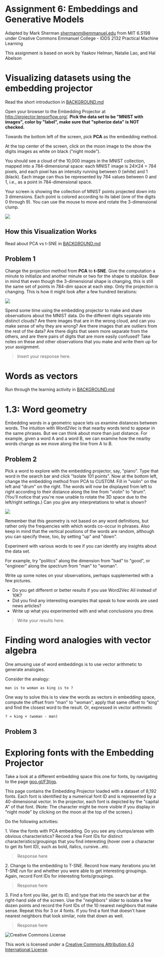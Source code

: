 # Assignment 6: Embeddings and Generative Models
Adapted by Mark Sherman <shermanm@emmanuel.edu> from MIT 6.S198 under Creative Commons
Emmanuel College - IDDS 2132 Practical Machine Learning

This assignment is based on work by Yaakov Helman, Natalie Lao, and Hal Abelson

# Visualizing datasets using the embedding projector

Read the short introduction in [BACKGROUND.md](BACKGROUND.md#visualizing-datasets-using-the-embedding-projector)

Open your browser to the Embedding Projector at <http://projector.tensorflow.org/>. **Pick the data set to be "MNIST with images", color by "label", make sure that "spherize data" is NOT checked.** 

Towards the bottom left of the screen, pick **PCA** as the embedding method.

At the top center of the screen, click on the moon image to the show the digits images as white on black ("night mode").

You should see a cloud of the 10,000 images in the MNIST collection, mapped into a 784-dimensional space: each MNIST image is 24⨉24 = 784 pixels, and each pixel has an intensity running between 0 (white) and 1 (black). Each image can thus be represented by 784 values between 0 and 1, i.e., as a point in 784-dimensional space. 

Your screen is showing the collection of MNIST points projected down into 3 dimensions. Each point is colored according to its label (one of the digits 0 through 9). You can use the mouse to move and rotate the 3-dimensional clump.

![](https://lh4.googleusercontent.com/n8MYrqbdGZ1uzmQQnhQ5RpcokiJPcQ-rP1byP4XkBlpfrHExT4FQY8RJk1yj4mS9HdGrjbEqm7dE7ZKN6yYUfQflPrUw1p7_2MpqIIopW0vPrvZKbAB1B0-24VF2iEA4PeubOGu4)

## How this Visualization Works

Read about PCA vs t-SNE in [BACKGROUND.md](BACKGROUND.md#how-this-visualization-works)

## Problem 1

Change the projection method from **PCA** to **t-SNE**. Give the computation a minute to initialize and another minute or two for the shape to stabilize. Bear in mind that even though the 3-dimensional shape is changing, this is still the same set of points in 784-dim space at each step. Only the projection is changing. This is how it might look after a few hundred iterations:

![](https://lh3.googleusercontent.com/VsMc9Y7o8jL2vyXnXvwRyHru-HnpdLUX_lv7vIin8mQ1nxSv2xA016prfojVHBbemY0KrKf7CnkdRp_MHjFbuUX1j8brgi7agItrFIsUgP1Sc69lQIin6RH_DzurjZhnUIuHIze2)

Spend some time using the embedding projector to make and share observations about the MNIST data. Do the different digits separate into distinct clouds? Are there images that are in the wrong cloud, and can you make sense of why they are wrong? Are there images that are outliers from the rest of the data? Are there digits that seem more separate from the others, and are there pairs of digits that are more easily confused? Take notes on these and other observations that you make and write them up for your assignment.

> Insert your response here.

# Words as vectors

Run through the learning activity in [BACKGROUND.md](BACKGROUND.md#words-as-vectors)

# 1.3: Word geometry

Embedding words in a geometric space lets us examine distances between words. The intuition with Word2Vec is that nearby words tend to appear in the same phrases. But we can think about more than just distance. For example, given a word A and a word B, we can examine how the nearby words change as we move along the line from A to B.

## Problem 2

Pick a word to explore with the embedding projector, say, "piano". Type that word in the search bar and click "Isolate 101 points". Now at the bottom left, change the embedding method from PCA to CUSTOM. Fill in "violin" on the left and "drum" on the right. The words will now be displayed from left to right according to their distance along the line from "violin" to "drum". (You'll notice that you're now unable to rotate the 3D space due to the left/right settings.) Can you give any interpretations to what is shown? 

![](https://lh5.googleusercontent.com/QsyosKx1y-HXzmyIX1IxGvzpcxhreEbx7-n8CA1G2zC2B6eeVo5yvxzVeOaMEcjwdBO0TmarEuPPY3KJgFeUsY1BYDDEBsVPkdcDzlIOH1nMx_ljhEm5cM7lA36jS0Phx4_-Tcns)

Remember that this geometry is not based on any word definitions, but rather only the frequencies with which words co-occur in phrases. Also keep in mind that the vertical positions of the words are random, although you can specify these, too, by setting "up" and "down". 

Experiment with various words to see if you can identify any insights about the data set. 

For example, try "politics" along the dimension from "bad" to "good", or "engineer" along the spectrum from "man" to "woman". 

Write up some notes on your observations, perhaps supplemented with a few pictures. 

* Do you get different or better results if you use Word2Vec All instead of 10K? 
* Did you find any interesting examples that speak to how words are used news articles? 
* Write up what you experimented with and what conclusions you drew.

> Write your results here.

# Finding word analogies with vector algebra

One amusing use of word embeddings is to use vector arithmetic to generate analogies. 

Consider the analogy:

```
man is to woman as king is to ?
```

One way to solve this is to view the words as vectors in embedding space, compute the offset from "man" to "woman", apply that same offset to "king" and find the closest word to the result. Or, expressed in vector arithmetic

```
? ≈ king + (woman - man)
```

## Problem 3

# Exploring fonts with the Embedding Projector

Take a look at a different embedding space this one for fonts, by navigating to the page [goo.gl/F3tjgs](http://projector.tensorflow.org/?config=https://raw.githubusercontent.com/ec-idds/font-embeddings-config/master/config.json).

This page contains the Embedding Projector loaded with a dataset of 8,192 fonts. Each font is identified by a numerical font ID and is represented by a 40-dimensional vector. In the projector, each font is depicted by the "capital A" of that font. (Note: The character might be more visible if you display in "night mode" by clicking on the moon at the top of the screen.) 


Do the following activities:

1\. View the fonts with PCA embedding. Do you see any clumps/areas with obvious characteristics? Record a few Font IDs for distinct characteristics/groupings that you find interesting (hover over a character to get its font ID), such as bold, italics, cursive...etc.

> Response here

2\. Change to the embedding to T-SNE. Record how many iterations you let T-SNE run for and whether you were able to get interesting groupings. Again, record Font IDs for interesting fonts/groupings.

> Response here

3\. Find a font you like, get its ID, and type that into the search bar at the right-hand side of the screen. Use the "neighbors" slider to isolate a few dozen points and record the Font IDs of the 10 nearest neighbors that make sense. Repeat this for 3 or 4 fonts. If you find a font that doesn't have nearest neighbors that look similar, note that down as well.

> Response here


![Creative Commons License](https://lh6.googleusercontent.com/nc2TQgyJVrfneuCfe2EwbBb18elmRcDhbEA7wLKN9yRq3vBgACrDMl2_SzHN2KDYZDIMlbiZNUBpSnYd_R0YsGlAltRVooSP-AFGHbyty_6a2QkWOcZxzZPskLVU1BCx3K2Oc4LV)

This work is licensed under a [Creative Commons Attribution 4.0 International License](http://creativecommons.org/licenses/by/4.0/).
